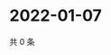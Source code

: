 # 2022-01-07

共 0 条

<!-- BEGIN WEIBO -->
<!-- 最后更新时间 Fri Jan 07 2022 00:01:36 GMT+0800 (China Standard Time) -->

<!-- END WEIBO -->

